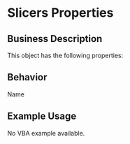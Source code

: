 # Slicers Properties

## Business Description
This object has the following properties:

## Behavior
Name

## Example Usage
No VBA example available.